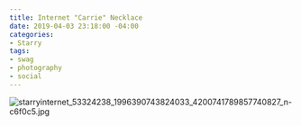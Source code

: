 ```yaml
---
title: Internet "Carrie" Necklace
date: 2019-04-03 23:18:00 -04:00
categories:
- Starry
tags:
- swag
- photography
- social
---
```


![starryinternet_53324238_1996390743824033_4200741789857740827_n-c6f0c5.jpg](/uploads/starryinternet_53324238_1996390743824033_4200741789857740827_n-c6f0c5.jpg)
